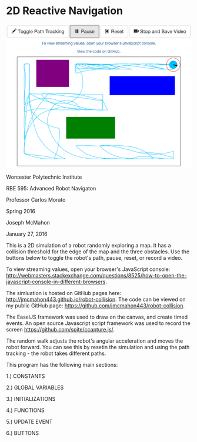 # 2D Reactive Navigation

![2D-Reactive-Navigation](/2d-reactive-navigation.png)

Worcester Polytechnic Institute

RBE 595: Advanced Robot Navigaton

Professor Carlos Morato

Spring 2016

Joseph McMahon

January 27, 2016

This is a 2D simulation of a robot randomly exploring a map. It has a collision threshold for the edge of the map and the three obstacles. Use the buttons below to toggle the robot's path, pause, reset, or record a video.

To view streaming values, open your browser's JavaScript console: http://webmasters.stackexchange.com/questions/8525/how-to-open-the-javascript-console-in-different-browsers.

The simluation is hosted on GitHub pages here: http://jmcmahon443.github.io/robot-collision.
The code can be viewed on my public GitHub page: https://github.com/jmcmahon443/robot-collision.

The EaselJS framework was used to draw on the canvas, and create timed events. An open source Javascript script framework was used
to record the screen https://github.com/spite/ccapture.js/.

The random walk adjusts the robot's angular acceleration and moves the robot forward. You can see this by resetin the simulation and using the path tracking - the robot takes different paths.

This program has the following main sections:

1.) CONSTANTS

2.) GLOBAL VARIABLES

3.) INITIALIZATIONS

4.) FUNCTIONS

5.) UPDATE EVENT

6.) BUTTONS
